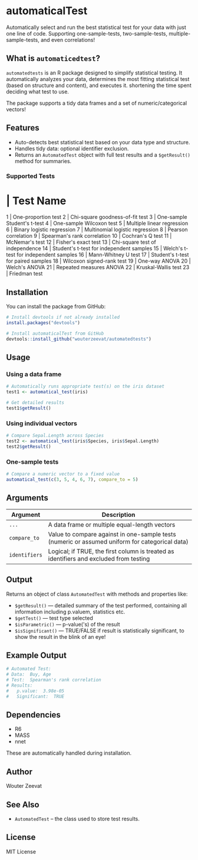 # automaticalTest

Automatically select and run the best statistical test for your data with just one line of code. Supporting one-sample-tests, two-sample-tests, multiple-sample-tests, and even correlations!

## What is `automaticedtest`?

`automatedtests` is an R package designed to simplify statistical testing. It automatically analyzes your data, determines the most fitting statistical test (based on structure and content), and executes it. shortening the time spent deciding what test to use.

The package supports a tidy data frames and a set of numeric/categorical vectors!

## Features

- Auto-detects best statistical test based on your data type and structure.
- Handles tidy data: optional identifier exclusion.
- Returns an `AutomatedTest` object with full test results and a `$getResult()` method for summaries.

### Supported Tests
# | Test Name
1 | One-proportion test
2 | Chi-square goodness-of-fit test
3 | One-sample Student's t-test
4 | One-sample Wilcoxon test
5 | Multiple linear regression
6 | Binary logistic regression
7 | Multinomial logistic regression
8 | Pearson correlation
9 | Spearman's rank correlation
10 | Cochran's Q test
11 | McNemar's test
12 | Fisher's exact test
13 | Chi-square test of independence
14 | Student's t-test for independent samples
15 | Welch's t-test for independent samples
16 | Mann-Whitney U test
17 | Student's t-test for paired samples
18 | Wilcoxon signed-rank test
19 | One-way ANOVA
20 | Welch's ANOVA
21 | Repeated measures ANOVA
22 | Kruskal-Wallis test
23 | Friedman test

## Installation

You can install the package from GitHub:

```r
# Install devtools if not already installed
install.packages("devtools")

# Install automaticalTest from GitHub
devtools::install_github("wouterzeevat/automatedtests")
```

## Usage

### Using a data frame

```r
# Automatically runs appropriate test(s) on the iris dataset
test1 <- automatical_test(iris)

# Get detailed results
test1$getResult()
```

### Using individual vectors

```r
# Compare Sepal.Length across Species
test2 <- automatical_test(iris$Species, iris$Sepal.Length)
test2$getResult()
```

### One-sample tests

```r
# Compare a numeric vector to a fixed value
automatical_test(c(3, 5, 4, 6, 7), compare_to = 5)
```

## Arguments

| Argument     | Description |
|--------------|-------------|
| `...`        | A data frame or multiple equal-length vectors |
| `compare_to` | Value to compare against in one-sample tests (numeric or assumed uniform for categorical data) |
| `identifiers`| Logical; if TRUE, the first column is treated as identifiers and excluded from testing |

## Output

Returns an object of class `AutomatedTest` with methods and properties like:

- `$getResult()` — detailed summary of the test performed, containing all information including p.valuem, statistics etc.
- `$getTest()` — test type selected
- `$isParametric()` — p-value('s) of the result
- `$isSignificant()` — TRUE/FALSE if result is statistically significant, to show the result in the blink of an eye!

## Example Output

```r
# Automated Test:
# Data:  Buy, Age
# Test:  Spearman's rank correlation
# Results:
#   p.value:  3.98e-05
#   Significant:  TRUE
```

## Dependencies

- R6
- MASS
- nnet

These are automatically handled during installation.

## Author

Wouter Zeevat

## See Also

- `AutomatedTest` – the class used to store test results.

## License

MIT License
